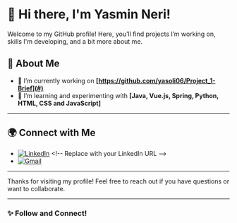 # 👋 Hi there, I'm Yasmin Neri!

Welcome to my GitHub profile! Here, you’ll find projects I’m working on, skills I'm developing, and a bit more about me.



## 🚀 About Me

- 🔭 I’m currently working on **[https://github.com/yasoli06/Project_1-Brief](#)** <!-- Replace # with the link to your project if available -->
- 🌱 I’m learning and experimenting with **[Java, Vue.js, Spring, Python, HTML, CSS and JavaScript]**

---

## 🌍 Connect with Me

- [![LinkedIn](https://img.shields.io/badge/LinkedIn-0A66C2?style=for-the-badge&logo=linkedin&logoColor=white)]([https://www.linkedin.com/in/yourprofile](https://www.linkedin.com/in/yasmin-fullstack/)) <!-- Replace with your LinkedIn URL -->
- [![Gmail](https://img.shields.io/badge/Gmail-D14836?style=for-the-badge&logo=gmail&logoColor=white)](mailto:yasmiineri@gmail.com)

---

Thanks for visiting my profile! Feel free to reach out if you have questions or want to collaborate.

---

### ✨ Follow and Connect!
